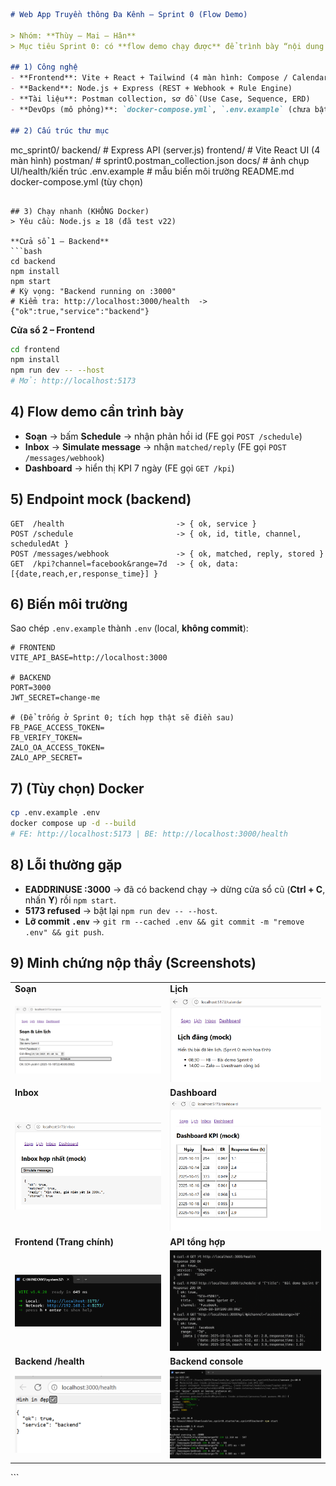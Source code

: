 ```markdown
# Web App Truyền thông Đa Kênh — Sprint 0 (Flow Demo)

> Nhóm: **Thùy – Mai – Hân**  
> Mục tiêu Sprint 0: có **flow demo chạy được** để trình bày “nội dung đề tài cần thực hiện”.

## 1) Công nghệ
- **Frontend**: Vite + React + Tailwind (4 màn hình: Compose / Calendar / Inbox / Dashboard)
- **Backend**: Node.js + Express (REST + Webhook + Rule Engine)
- **Tài liệu**: Postman collection, sơ đồ (Use Case, Sequence, ERD)
- **DevOps (mô phỏng)**: `docker-compose.yml`, `.env.example` (chưa bật Docker vì cấu hình máy; demo chạy bằng Node.js)

## 2) Cấu trúc thư mục
```

mc_sprint0/
backend/     # Express API (server.js)
frontend/    # Vite React UI (4 màn hình)
postman/     # sprint0.postman_collection.json
docs/        # ảnh chụp UI/health/kiến trúc
.env.example # mẫu biến môi trường
README.md
docker-compose.yml  (tùy chọn)

````

## 3) Chạy nhanh (KHÔNG Docker)
> Yêu cầu: Node.js ≥ 18 (đã test v22)

**Cửa sổ 1 – Backend**
```bash
cd backend
npm install
npm start
# Kỳ vọng: "Backend running on :3000"
# Kiểm tra: http://localhost:3000/health  -> {"ok":true,"service":"backend"}
````

**Cửa sổ 2 – Frontend**

```bash
cd frontend
npm install
npm run dev -- --host
# Mở: http://localhost:5173
```

## 4) Flow demo cần trình bày

* **Soạn** → bấm **Schedule** → nhận phản hồi id (FE gọi `POST /schedule`)
* **Inbox** → **Simulate message** → nhận `matched/reply` (FE gọi `POST /messages/webhook`)
* **Dashboard** → hiển thị KPI 7 ngày (FE gọi `GET /kpi`)

## 5) Endpoint mock (backend)

```
GET  /health                         -> { ok, service }
POST /schedule                       -> { ok, id, title, channel, scheduledAt }
POST /messages/webhook               -> { ok, matched, reply, stored }
GET  /kpi?channel=facebook&range=7d  -> { ok, data:[{date,reach,er,response_time}] }
```

## 6) Biến môi trường

Sao chép `.env.example` thành `.env` (local, **không commit**):

```env
# FRONTEND
VITE_API_BASE=http://localhost:3000

# BACKEND
PORT=3000
JWT_SECRET=change-me

# (Để trống ở Sprint 0; tích hợp thật sẽ điền sau)
FB_PAGE_ACCESS_TOKEN=
FB_VERIFY_TOKEN=
ZALO_OA_ACCESS_TOKEN=
ZALO_APP_SECRET=
```

## 7) (Tùy chọn) Docker

```bash
cp .env.example .env
docker compose up -d --build
# FE: http://localhost:5173 | BE: http://localhost:3000/health
```

## 8) Lỗi thường gặp

* **EADDRINUSE :3000** → đã có backend chạy → dừng cửa sổ cũ (**Ctrl + C**, nhấn **Y**) rồi `npm start`.
* **5173 refused** → bật lại `npm run dev -- --host`.
* **Lỡ commit `.env`** → `git rm --cached .env && git commit -m "remove .env" && git push`.

## 9) Minh chứng nộp thầy (Screenshots)

<table>
  <tr>
    <td><strong>Soạn</strong></td>
    <td><strong>Lịch</strong></td>
  </tr>
  <tr>
    <td><img src="SOAN.png" width="460" /></td>
    <td><img src="LICH.png" width="460" /></td>
  </tr>
  <tr>
    <td><strong>Inbox</strong></td>
    <td><strong>Dashboard</strong></td>
  </tr>
  <tr>
    <td><img src="INBOX.png" width="460" /></td>
    <td><img src="DASHBOARD.png" width="460" /></td>
  </tr>
  <tr>
    <td><strong>Frontend (Trang chính)</strong></td>
    <td><strong>API tổng hợp</strong></td>
  </tr>
  <tr>
    <td><img src="FRONTEND.png" width="460" /></td>
    <td><img src="SCREENSHOT_API.png" width="460" /></td>
  </tr>
  <tr>
    <td><strong>Backend /health</strong></td>
    <td><strong>Backend console</strong></td>
  </tr>
  <tr>
    <td><img src="screenshot_health.png" width="460" /></td>
    <td><img src="BACKEND.png" width="460" /></td>
  </tr>
</table>
```

